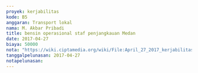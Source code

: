 ```yaml
---
proyek: kerjabilitas
kode: B5
anggaran: Transport lokal
nama: M. Akbar Pribadi
title: bensin operasional staf penjangkauan Medan
date: 2017-04-27
biaya: 50000
nota: "https://wiki.ciptamedia.org/wiki/File:April_27_2017_kerjabilitas_B5_bensin_akbar.jpg"
tanggalpelunasan: 2017-04-27
notapelunasan:
---
```

